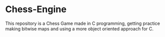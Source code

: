 # Chess-Engine
This repository is a Chess Game made in C programming, getting practice making bitwise maps and using a more object oriented approach for C. 
